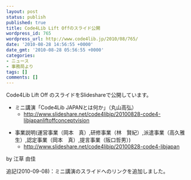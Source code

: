 ```yaml
---
layout: post
status: publish
published: true
title: Code4Lib Lift Offのスライド公開
wordpress_id: 765
wordpress_url: http://www.code4lib.jp/2010/08/765/
date: '2010-08-28 14:56:55 +0000'
date_gmt: '2010-08-28 05:56:55 +0000'
categories:
- ニュース
- 事務局より
tags: []
comments: []
---
```

<div class="section">
<p>Code4Lib Lift Off のスライドをSlideshareで公開しています。</p>
<ul>
<li>ミニ講演「Code4Lib JAPANとは何か」（丸山高弘）
<ul>
<li><a href="http://www.slideshare.net/code4libjp/20100828-code4-libjapanliftoffconceptvision" target="_blank">http://www.slideshare.net/code4libjp/20100828-code4-libjapanliftoffconceptvision</a></li>
</ul>
</li>
</ul>
<ul>
<li>事業説明(運営事業（岡本　真）,研修事業（林　賢紀）,派遣事業（高久雅生）,認定事業（岡本　真）,提言事業（阪口哲男）)
<ul>
<li><a href="http://www.slideshare.net/code4libjp/20100828-code4-libjapan" target="_blank">http://www.slideshare.net/code4libjp/20100828-code4-libjapan</a></li>
</ul>
</li>
</ul>
<p>by 江草 由佳</p>
<p>追記(2010-09-08)：ミニ講演のスライドへのリンクを追加しました。</p>
</div>
